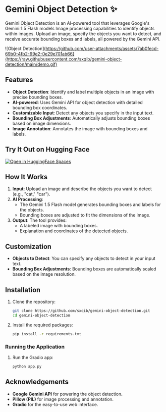 # Gemini Object Detection ✨

Gemini Object Detection is an AI-powered tool that leverages Google's Gemini 1.5 Flash models Image processing capabilities to identify objects within images. Upload an image, specify the objects you want to detect, and receive accurate bounding boxes and labels, all powered by the Gemini API.

![Object Detection](https://github.com/user-attachments/assets/7ab0fecd-69b0-4fb2-99e2-0e29e701ab66](https://raw.githubusercontent.com/sxqib/gemini-object-detection/main/demo.gif)

## Features

- **Object Detection**: Identify and label multiple objects in an image with precise bounding boxes.
- **AI-powered**: Uses Gemini API for object detection with detailed bounding box coordinates.
- **Customizable Input**: Detect any objects you specify in the input text.
- **Bounding Box Adjustments**: Automatically adjusts bounding boxes based on image dimensions.
- **Image Annotation**: Annotates the image with bounding boxes and labels.

## Try It Out on Hugging Face
[![Open in HuggingFace Spaces](https://img.shields.io/badge/%F0%9F%A4%97%20Hugging%20Face-Spaces-blue)](https://huggingface.co/spaces/saq1b/gemini-object-detection)

## How It Works

1. **Input**: Upload an image and describe the objects you want to detect (e.g., "cat," "car").
2. **AI Processing**:
   - The Gemini 1.5 Flash model generates bounding boxes and labels for the objects.
   - Bounding boxes are adjusted to fit the dimensions of the image.
3. **Output**: The tool provides:
   - A labeled image with bounding boxes.
   - Explanation and coordinates of the detected objects.

## Customization

- **Objects to Detect**: You can specify any objects to detect in your input text.
- **Bounding Box Adjustments**: Bounding boxes are automatically scaled based on the image resolution.

## Installation

1. Clone the repository:
   ```bash
   git clone https://github.com/sxqib/gemini-object-detection.git
   cd gemini-object-detection
   ```

2. Install the required packages:
   ```bash
   pip install -r requirements.txt
   ```

### Running the Application

1. Run the Gradio app:
   ```bash
   python app.py
   ```

## Acknowledgements

- **Google Gemini API** for powering the object detection.
- **Pillow (PIL)** for image processing and annotation.
- **Gradio** for the easy-to-use web interface.
